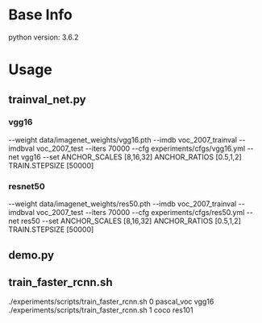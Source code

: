 # Base Info
python version: 3.6.2

# Usage

## trainval_net.py
### vgg16
--weight data/imagenet_weights/vgg16.pth --imdb voc_2007_trainval --imdbval voc_2007_test --iters 70000 --cfg experiments/cfgs/vgg16.yml --net vgg16 --set ANCHOR_SCALES [8,16,32] ANCHOR_RATIOS [0.5,1,2] TRAIN.STEPSIZE [50000]
### resnet50
--weight data/imagenet_weights/res50.pth --imdb voc_2007_trainval --imdbval voc_2007_test --iters 70000 --cfg experiments/cfgs/res50.yml --net res50 --set ANCHOR_SCALES [8,16,32] ANCHOR_RATIOS [0.5,1,2] TRAIN.STEPSIZE [50000]

## demo.py


## train_faster_rcnn.sh
./experiments/scripts/train_faster_rcnn.sh 0 pascal_voc vgg16  
./experiments/scripts/train_faster_rcnn.sh 1 coco res101